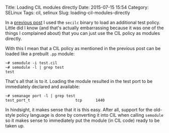 Title: Loading CIL modules directly
Date: 2015-07-15 15:54
Category: SELinux
Tags: cil, selinux
Slug: loading-cil-modules-directly

In a [previous
post](http://blog.siphos.be/2015/06/where-does-cil-play-in-the-selinux-system/)
I used the `secilc` binary to load an additional test policy. Little did
I know (and that's actually embarrassing because it was one of the
things I complained about) that you can just use the CIL policy as
modules directly.

<!-- PELICAN_END_SUMMMARY -->

With this I mean that a CIL policy as mentioned in the previous post can
be loaded like a prebuilt `.pp` module:

    ~# semodule -i test.cil
    ~# semodule -l | grep test
    test

That's all that is to it. Loading the module resulted in the test port
to be immediately declared and available:

    ~# semanage port -l | grep test
    test_port_t                    tcp      1440

In hindsight, it makes sense that it is this easy. After all, support
for the old-style policy language is done by converting it into CIL when
calling `semodule` so it makes sense to immediately put the module (in
CIL code) ready to be taken up.
